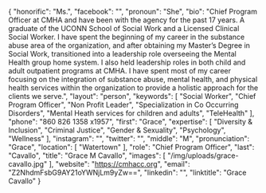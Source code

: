 {
  "honorific": "Ms.",
  "facebook": "",
  "pronoun": "She",
  "bio": "Chief Program Officer at CMHA and have been with the agency for the past 17 years.  A graduate of the UCONN School of Social Work and  a Licensed Clinical Social Worker. I have spent the beginning of my career in the substance abuse area of the organization, and after obtaining my Master’s Degree in Social Work, transitioned into a leadership role overseeing the Mental Health group home system. I also held leadership roles in both child and adult outpatient programs at CMHA. I have spent most of my career focusing on the integration of substance abuse, mental health, and physical health services within the organization to provide a holistic approach for the clients we serve.",
  "layout": "person",
  "keywords": [
    "Social Worker",
    "Chief Program Officer",
    "Non Profit Leader",
    "Specialization in Co Occurring Disorders",
    "Mental Heath services for children and adults",
    "TeleHealth"
  ],
  "phone": "860 826 1358 x1957",
  "first": "Grace",
  "expertise": [
    "Diversity & Inclusion",
    "Criminal Justice",
    "Gender & Sexuality",
    "Psychology",
    "Wellness"
  ],
  "instagram": "",
  "twitter": "",
  "middle": "M",
  "pronunciation": "Grace",
  "location": [
    "Watertown"
  ],
  "role": "Chief Program Officer",
  "last": "Cavallo",
  "title": "Grace M Cavallo",
  "images": [
    "/img/uploads/grace-cavallo.jpg"
  ],
  "website": "https://cmhacc.org",
  "email": "Z2NhdmFsbG9AY21oYWNjLm9yZw==",
  "linkedin": "",
  "linktitle": "Grace Cavallo"
}